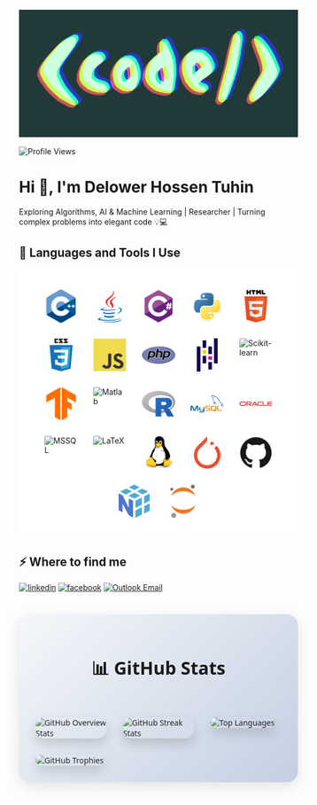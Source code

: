 ![logo](https://github.com/Shmn2/Shmn2/blob/main/my_cover-ezgif.com-crop.gif)
<p align="left">
  <img src="https://komarev.com/ghpvc/?username=delowerhossentuhin&label=Profile%20views&color=0e75b6&style=flat" alt="Profile Views">
</p>
<h1>Hi 👋, I'm Delower Hossen Tuhin</h1>
<p>Exploring Algorithms, AI & Machine Learning | Researcher | Turning complex problems into elegant code 💡💻</p>
<h2>🚀 Languages and Tools I Use</h2>



<div style="background:white; padding:30px; display:flex; flex-wrap:wrap; gap:16px; justify-content:center;">
  <img src="https://raw.githubusercontent.com/devicons/devicon/master/icons/cplusplus/cplusplus-original.svg" style="width:60px; height:60px; object-fit:contain; background:white; padding:6px; border-radius:8px; filter:drop-shadow(0 0 5px rgba(255,255,255,0.4));" alt="C++" />
  <img src="https://raw.githubusercontent.com/devicons/devicon/master/icons/java/java-original.svg" style="width:60px; height:60px; object-fit:contain; background:white; padding:6px; border-radius:8px; filter:drop-shadow(0 0 5px rgba(255,255,255,0.4));" alt="Java" />
  <img src="https://raw.githubusercontent.com/devicons/devicon/master/icons/csharp/csharp-original.svg" style="width:60px; height:60px; object-fit:contain; background:white; padding:6px; border-radius:8px; filter:drop-shadow(0 0 5px rgba(255,255,255,0.4));" alt="C#" />
  <img src="https://raw.githubusercontent.com/devicons/devicon/master/icons/python/python-original.svg" style="width:60px; height:60px; object-fit:contain; background:white; padding:6px; border-radius:8px; filter:drop-shadow(0 0 5px rgba(255,255,255,0.4));" alt="Python" />
  <img src="https://raw.githubusercontent.com/devicons/devicon/master/icons/html5/html5-original-wordmark.svg" style="width:60px; height:60px; object-fit:contain; background:white; padding:6px; border-radius:8px; filter:drop-shadow(0 0 5px rgba(255,255,255,0.4));" alt="HTML" />
  <img src="https://raw.githubusercontent.com/devicons/devicon/master/icons/css3/css3-original-wordmark.svg" style="width:60px; height:60px; object-fit:contain; background:white; padding:6px; border-radius:8px; filter:drop-shadow(0 0 5px rgba(255,255,255,0.4));" alt="CSS" />
  <img src="https://raw.githubusercontent.com/devicons/devicon/master/icons/javascript/javascript-original.svg" style="width:60px; height:60px; object-fit:contain; background:white; padding:6px; border-radius:8px; filter:drop-shadow(0 0 5px rgba(255,255,255,0.4));" alt="JS" />
  <img src="https://raw.githubusercontent.com/devicons/devicon/master/icons/php/php-original.svg" style="width:60px; height:60px; object-fit:contain; background:white; padding:6px; border-radius:8px; filter:drop-shadow(0 0 5px rgba(255,255,255,0.4));" alt="PHP" />
  <img src="https://raw.githubusercontent.com/devicons/devicon/2ae2a900d2f041da66e950e4d48052658d850630/icons/pandas/pandas-original.svg" style="width:60px; height:60px; object-fit:contain; background:white; padding:6px; border-radius:8px; filter:drop-shadow(0 0 5px rgba(255,255,255,0.4));" alt="Pandas" />
  <img src="https://upload.wikimedia.org/wikipedia/commons/0/05/Scikit_learn_logo_small.svg" style="width:60px; height:60px; object-fit:contain; background:white; padding:6px; border-radius:8px; filter:drop-shadow(0 0 5px rgba(255,255,255,0.4));" alt="Scikit-learn" />
  <img src="https://raw.githubusercontent.com/devicons/devicon/master/icons/tensorflow/tensorflow-original.svg" style="width:60px; height:60px; object-fit:contain; background:white; padding:6px; border-radius:8px; filter:drop-shadow(0 0 5px rgba(255,255,255,0.4));" alt="TensorFlow" />
  <img src="https://upload.wikimedia.org/wikipedia/commons/2/21/Matlab_Logo.png" style="width:60px; height:60px; object-fit:contain; background:white; padding:6px; border-radius:8px; filter:drop-shadow(0 0 5px rgba(255,255,255,0.4));" alt="Matlab" />
  <img src="https://raw.githubusercontent.com/devicons/devicon/master/icons/r/r-original.svg" style="width:60px; height:60px; object-fit:contain; background:white; padding:6px; border-radius:8px; filter:drop-shadow(0 0 5px rgba(255,255,255,0.4));" alt="R" />
  <img src="https://raw.githubusercontent.com/devicons/devicon/master/icons/mysql/mysql-original-wordmark.svg" style="width:60px; height:60px; object-fit:contain; background:white; padding:6px; border-radius:8px; filter:drop-shadow(0 0 5px rgba(255,255,255,0.4));" alt="MySQL" />
  <img src="https://raw.githubusercontent.com/devicons/devicon/master/icons/oracle/oracle-original.svg" style="width:60px; height:60px; object-fit:contain; background:white; padding:6px; border-radius:8px; filter:drop-shadow(0 0 5px rgba(255,255,255,0.4));" alt="Oracle" />
  <img src="https://www.svgrepo.com/show/303229/microsoft-sql-server-logo.svg" style="width:60px; height:60px; object-fit:contain; background:white; padding:6px; border-radius:8px; filter:drop-shadow(0 0 5px rgba(255,255,255,0.4));" alt="MSSQL" />
  <img src="https://upload.wikimedia.org/wikipedia/commons/9/92/LaTeX_logo.svg" style="width:60px; height:60px; object-fit:contain; background:white; padding:6px; border-radius:8px; filter:drop-shadow(0 0 5px rgba(255,255,255,0.4));" alt="LaTeX" />
  <img src="https://raw.githubusercontent.com/devicons/devicon/master/icons/linux/linux-original.svg" style="width:60px; height:60px; object-fit:contain; background:white; padding:6px; border-radius:8px; filter:drop-shadow(0 0 5px rgba(255,255,255,0.4));" alt="Linux" />
  <img src="https://raw.githubusercontent.com/devicons/devicon/master/icons/pytorch/pytorch-original.svg" style="width:60px; height:60px; object-fit:contain; background:white; padding:6px; border-radius:8px; filter:drop-shadow(0 0 5px rgba(255,255,255,0.4));" alt="PyTorch" />
  <img src="https://raw.githubusercontent.com/devicons/devicon/master/icons/github/github-original.svg" style="width:60px; height:60px; object-fit:contain; background:white; padding:6px; border-radius:8px; filter:drop-shadow(0 0 5px rgba(255,255,255,0.4));" alt="GitHub" />
  <img src="https://raw.githubusercontent.com/devicons/devicon/master/icons/numpy/numpy-original.svg" style="width:60px; height:60px; object-fit:contain; background:white; padding:6px; border-radius:8px; filter:drop-shadow(0 0 5px rgba(255,255,255,0.4));" alt="NumPy" />
  <img src="https://raw.githubusercontent.com/devicons/devicon/master/icons/jupyter/jupyter-original.svg" style="width:60px; height:60px; object-fit:contain; background:white; padding:6px; border-radius:8px; filter:drop-shadow(0 0 5px rgba(255,255,255,0.4));" alt="Jupyter" />
</div>





<h2>⚡️ Where to find me</h2>
<p>
  <a target="_blank" href="https://www.linkedin.com/in/delower-hossen-tuhin-7025b5266/" style="display: inline-block;"><img src="https://img.shields.io/badge/linkedin-logo?style=for-the-badge&logo=linkedin&logoColor=white&color=%230a77b6" alt="linkedin" /></a>
<a target="_blank" href="https://www.facebook.com/dellowerhossentuhin" style="display: inline-block;"><img src="https://img.shields.io/badge/facebook-logo?style=for-the-badge&logo=facebook&logoColor=white&color=%230866ff" alt="facebook" /></a>
<a target="_blank" href="mailto:22-49837-3@student.aiub.com" style="display: inline-block;">
  <img src="https://img.shields.io/badge/outlook-email?style=for-the-badge&logo=microsoft-outlook&logoColor=white&color=%230078D4" alt="Outlook Email" />
</a>
</p>

<div style="
  max-width: 960px;
  margin: 40px auto;
  padding: 30px;
  font-family: 'Segoe UI', Tahoma, Geneva, Verdana, sans-serif;
  background: linear-gradient(135deg, #f5f7fa 0%, #c3cfe2 100%);
  border-radius: 20px;
  box-shadow: 0 8px 25px rgba(0,0,0,0.1);
  color: #222;
  display: flex;
  flex-direction: column;
  gap: 30px;
">

  <h2 style="text-align: center; font-weight: 700; font-size: 2rem; color: #1a1a1a;">
    📊 GitHub Stats
  </h2>

  <!-- Row 1: GitHub Stats & Streaks -->
  <div style="display: flex; flex-direction: row; width: 100%; gap: 30px;">
    <div style="flex: 1;">
      <img
        src="https://github-readme-stats.vercel.app/api?username=delowerhossentuhin&show_icons=true&theme=radical&hide_border=false&locale=en"
        alt="GitHub Overview Stats"
        style="width: 500px; height: 220px; border-radius: 15px; box-shadow: 0 10px 20px rgba(0,0,0,0.15); object-fit: cover;"
      />
    </div>
    <div style="flex: 1;">
      <img
        src="https://github-readme-streak-stats.herokuapp.com/?user=delowerhossentuhin&theme=radical&hide_border=false"
        alt="GitHub Streak Stats"
        style="width: 500px; height: 220px; border-radius: 15px; box-shadow: 0 10px 20px rgba(0,0,0,0.15); object-fit: cover;"
      />
    </div>
    <div style="flex: 1;">
      <img
         src="https://github-readme-stats.vercel.app/api/top-langs?username=delowerhossentuhin&show_icons=true&locale=en&layout=compact&theme=radical"
        alt="Top Languages"
        style="width: 400px; height: 220px; border-radius: 15px; box-shadow: 0 10px 20px rgba(0,0,0,0.15); object-fit: cover;"
      />
    </div>
  </div>

  


  <!-- Row 2: Trophies -->
  <div style="width: 100%;">
    <img
      src="https://github-profile-trophy.vercel.app/?username=delowerhossentuhin&theme=flat&margin-w=10"
      alt="GitHub Trophies"
      style="width: 100%; border-radius: 15px; box-shadow: 0 10px 20px rgba(0,0,0,0.15); object-fit: cover;"
    />
  </div>

</div>
